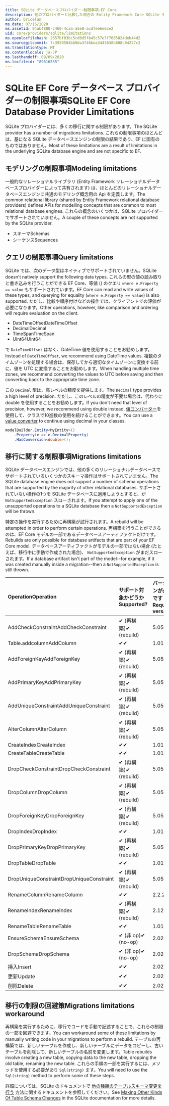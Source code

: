```yaml
---
title: SQLite データベースプロバイダー-制限事項-EF Core
description: 他のプロバイダーと比較した場合の Entity Framework Core SQLite データベースプロバイダーの制限事項
author: bricelam
ms.date: 07/16/2020
ms.assetid: 94ab4800-c460-4caa-a5e8-acdfee6e6ce2
uid: core/providers/sqlite/limitations
ms.openlocfilehash: 2657bf03bc5cd0d5fb45c57e7f7605824deb44d2
ms.sourcegitcommit: 7c3939504bb9da3f46bea3443638b808c04227c2
ms.translationtype: MT
ms.contentlocale: ja-JP
ms.lasthandoff: 09/09/2020
ms.locfileid: "89616535"
---
```

# <a name="sqlite-ef-core-database-provider-limitations"></a><span data-ttu-id="1d137-103">SQLite EF Core データベース プロバイダーの制限事項</span><span class="sxs-lookup"><span data-stu-id="1d137-103">SQLite EF Core Database Provider Limitations</span></span>

<span data-ttu-id="1d137-104">SQLite プロバイダーには、多くの移行に関する制限があります。</span><span class="sxs-lookup"><span data-stu-id="1d137-104">The SQLite provider has a number of migrations limitations.</span></span> <span data-ttu-id="1d137-105">これらの制限事項のほとんどは、基になる SQLite データベースエンジンの制限の結果であり、EF に固有のものではありません。</span><span class="sxs-lookup"><span data-stu-id="1d137-105">Most of these limitations are a result of limitations in the underlying SQLite database engine and are not specific to EF.</span></span>

## <a name="modeling-limitations"></a><span data-ttu-id="1d137-106">モデリングの制限事項</span><span class="sxs-lookup"><span data-stu-id="1d137-106">Modeling limitations</span></span>

<span data-ttu-id="1d137-107">一般的なリレーショナルライブラリ (Entity Framework リレーショナルデータベースプロバイダーによって共有されます) は、ほとんどのリレーショナルデータベースエンジンに共通のモデリング概念用の Api を定義します。</span><span class="sxs-lookup"><span data-stu-id="1d137-107">The common relational library (shared by Entity Framework relational database providers) defines APIs for modelling concepts that are common to most relational database engines.</span></span> <span data-ttu-id="1d137-108">これらの概念のいくつかは、SQLite プロバイダーでサポートされていません。</span><span class="sxs-lookup"><span data-stu-id="1d137-108">A couple of these concepts are not supported by the SQLite provider.</span></span>

* <span data-ttu-id="1d137-109">スキーマ</span><span class="sxs-lookup"><span data-stu-id="1d137-109">Schemas</span></span>
* <span data-ttu-id="1d137-110">シーケンス</span><span class="sxs-lookup"><span data-stu-id="1d137-110">Sequences</span></span>

## <a name="query-limitations"></a><span data-ttu-id="1d137-111">クエリの制限事項</span><span class="sxs-lookup"><span data-stu-id="1d137-111">Query limitations</span></span>

<span data-ttu-id="1d137-112">SQLite では、次のデータ型はネイティブでサポートされていません。</span><span class="sxs-lookup"><span data-stu-id="1d137-112">SQLite doesn't natively support the following data types.</span></span> <span data-ttu-id="1d137-113">これらの型の値の読み取りと書き込みを行うことができる EF Core、等値 () のクエリ `where e.Property == value` もサポートされています。</span><span class="sxs-lookup"><span data-stu-id="1d137-113">EF Core can read and write values of these types, and querying for equality (`where e.Property == value`) is also supported.</span></span> <span data-ttu-id="1d137-114">ただし、比較や順序付けなどの操作では、クライアントでの評価が必要になります。</span><span class="sxs-lookup"><span data-stu-id="1d137-114">Other operations, however, like comparison and ordering will require evaluation on the client.</span></span>

* <span data-ttu-id="1d137-115">DateTimeOffset</span><span class="sxs-lookup"><span data-stu-id="1d137-115">DateTimeOffset</span></span>
* <span data-ttu-id="1d137-116">Decimal</span><span class="sxs-lookup"><span data-stu-id="1d137-116">Decimal</span></span>
* <span data-ttu-id="1d137-117">TimeSpan</span><span class="sxs-lookup"><span data-stu-id="1d137-117">TimeSpan</span></span>
* <span data-ttu-id="1d137-118">UInt64</span><span class="sxs-lookup"><span data-stu-id="1d137-118">UInt64</span></span>

<span data-ttu-id="1d137-119">で `DateTimeOffset` はなく、DateTime 値を使用することをお勧めします。</span><span class="sxs-lookup"><span data-stu-id="1d137-119">Instead of `DateTimeOffset`, we recommend using DateTime values.</span></span> <span data-ttu-id="1d137-120">複数のタイムゾーンを処理する場合は、保存してから適切なタイムゾーンに変換する前に、値を UTC に変換することをお勧めします。</span><span class="sxs-lookup"><span data-stu-id="1d137-120">When handling multiple time zones, we recommend converting the values to UTC before saving and then converting back to the appropriate time zone.</span></span>

<span data-ttu-id="1d137-121">この `Decimal` 型は、高レベルの精度を提供します。</span><span class="sxs-lookup"><span data-stu-id="1d137-121">The `Decimal` type provides a high level of precision.</span></span> <span data-ttu-id="1d137-122">ただし、このレベルの精度が不要な場合は、代わりに double を使用することをお勧めします。</span><span class="sxs-lookup"><span data-stu-id="1d137-122">If you don't need that level of precision, however, we recommend using double instead.</span></span> <span data-ttu-id="1d137-123">[値コンバーター](xref:core/modeling/value-conversions)を使用して、クラスで10進数の使用を続けることができます。</span><span class="sxs-lookup"><span data-stu-id="1d137-123">You can use a [value converter](xref:core/modeling/value-conversions) to continue using decimal in your classes.</span></span>

``` csharp
modelBuilder.Entity<MyEntity>()
    .Property(e => e.DecimalProperty)
    .HasConversion<double>();
```

## <a name="migrations-limitations"></a><span data-ttu-id="1d137-124">移行に関する制限事項</span><span class="sxs-lookup"><span data-stu-id="1d137-124">Migrations limitations</span></span>

<span data-ttu-id="1d137-125">SQLite データベースエンジンでは、他の多くのリレーショナルデータベースでサポートされているいくつかのスキーマ操作はサポートされていません。</span><span class="sxs-lookup"><span data-stu-id="1d137-125">The SQLite database engine does not support a number of schema operations that are supported by the majority of other relational databases.</span></span> <span data-ttu-id="1d137-126">サポートされていない操作の1つを SQLite データベースに適用しようとすると、が `NotSupportedException` スローされます。</span><span class="sxs-lookup"><span data-stu-id="1d137-126">If you attempt to apply one of the unsupported operations to a SQLite database then a `NotSupportedException` will be thrown.</span></span>

<span data-ttu-id="1d137-127">特定の操作を実行するために再構築が試行されます。</span><span class="sxs-lookup"><span data-stu-id="1d137-127">A rebuild will be attempted in order to perform certain operations.</span></span> <span data-ttu-id="1d137-128">再構築を行うことができるのは、EF Core モデルの一部であるデータベースアーティファクトだけです。</span><span class="sxs-lookup"><span data-stu-id="1d137-128">Rebuilds are only possible for database artifacts that are part of your EF Core model.</span></span> <span data-ttu-id="1d137-129">データベースアーティファクトがモデルの一部ではない場合 (たとえば、移行中に手動で作成された場合)、 `NotSupportedException` がまだスローされます。</span><span class="sxs-lookup"><span data-stu-id="1d137-129">If a database artifact isn't part of the model--for example, if it was created manually inside a migration--then a `NotSupportedException` is still thrown.</span></span>

| <span data-ttu-id="1d137-130">Operation</span><span class="sxs-lookup"><span data-stu-id="1d137-130">Operation</span></span>            | <span data-ttu-id="1d137-131">サポート対象かどうか</span><span class="sxs-lookup"><span data-stu-id="1d137-131">Supported?</span></span>  | <span data-ttu-id="1d137-132">バージョンが必要です</span><span class="sxs-lookup"><span data-stu-id="1d137-132">Requires version</span></span> |
|:---------------------|:------------|:-----------------|
| <span data-ttu-id="1d137-133">AddCheckConstraint</span><span class="sxs-lookup"><span data-stu-id="1d137-133">AddCheckConstraint</span></span>   | <span data-ttu-id="1d137-134">✔ (再構築)</span><span class="sxs-lookup"><span data-stu-id="1d137-134">✔ (rebuild)</span></span> | <span data-ttu-id="1d137-135">5.0</span><span class="sxs-lookup"><span data-stu-id="1d137-135">5.0</span></span>              |
| <span data-ttu-id="1d137-136">Table.addcolumn</span><span class="sxs-lookup"><span data-stu-id="1d137-136">AddColumn</span></span>            | <span data-ttu-id="1d137-137">✔</span><span class="sxs-lookup"><span data-stu-id="1d137-137">✔</span></span>           | <span data-ttu-id="1d137-138">1.0</span><span class="sxs-lookup"><span data-stu-id="1d137-138">1.0</span></span>              |
| <span data-ttu-id="1d137-139">AddForeignKey</span><span class="sxs-lookup"><span data-stu-id="1d137-139">AddForeignKey</span></span>        | <span data-ttu-id="1d137-140">✔ (再構築)</span><span class="sxs-lookup"><span data-stu-id="1d137-140">✔ (rebuild)</span></span> | <span data-ttu-id="1d137-141">5.0</span><span class="sxs-lookup"><span data-stu-id="1d137-141">5.0</span></span>              |
| <span data-ttu-id="1d137-142">AddPrimaryKey</span><span class="sxs-lookup"><span data-stu-id="1d137-142">AddPrimaryKey</span></span>        | <span data-ttu-id="1d137-143">✔ (再構築)</span><span class="sxs-lookup"><span data-stu-id="1d137-143">✔ (rebuild)</span></span> | <span data-ttu-id="1d137-144">5.0</span><span class="sxs-lookup"><span data-stu-id="1d137-144">5.0</span></span>              |
| <span data-ttu-id="1d137-145">AddUniqueConstraint</span><span class="sxs-lookup"><span data-stu-id="1d137-145">AddUniqueConstraint</span></span>  | <span data-ttu-id="1d137-146">✔ (再構築)</span><span class="sxs-lookup"><span data-stu-id="1d137-146">✔ (rebuild)</span></span> | <span data-ttu-id="1d137-147">5.0</span><span class="sxs-lookup"><span data-stu-id="1d137-147">5.0</span></span>              |
| <span data-ttu-id="1d137-148">AlterColumn</span><span class="sxs-lookup"><span data-stu-id="1d137-148">AlterColumn</span></span>          | <span data-ttu-id="1d137-149">✔ (再構築)</span><span class="sxs-lookup"><span data-stu-id="1d137-149">✔ (rebuild)</span></span> | <span data-ttu-id="1d137-150">5.0</span><span class="sxs-lookup"><span data-stu-id="1d137-150">5.0</span></span>              |
| <span data-ttu-id="1d137-151">CreateIndex</span><span class="sxs-lookup"><span data-stu-id="1d137-151">CreateIndex</span></span>          | <span data-ttu-id="1d137-152">✔</span><span class="sxs-lookup"><span data-stu-id="1d137-152">✔</span></span>           | <span data-ttu-id="1d137-153">1.0</span><span class="sxs-lookup"><span data-stu-id="1d137-153">1.0</span></span>              |
| <span data-ttu-id="1d137-154">CreateTable</span><span class="sxs-lookup"><span data-stu-id="1d137-154">CreateTable</span></span>          | <span data-ttu-id="1d137-155">✔</span><span class="sxs-lookup"><span data-stu-id="1d137-155">✔</span></span>           | <span data-ttu-id="1d137-156">1.0</span><span class="sxs-lookup"><span data-stu-id="1d137-156">1.0</span></span>              |
| <span data-ttu-id="1d137-157">DropCheckConstraint</span><span class="sxs-lookup"><span data-stu-id="1d137-157">DropCheckConstraint</span></span>  | <span data-ttu-id="1d137-158">✔ (再構築)</span><span class="sxs-lookup"><span data-stu-id="1d137-158">✔ (rebuild)</span></span> | <span data-ttu-id="1d137-159">5.0</span><span class="sxs-lookup"><span data-stu-id="1d137-159">5.0</span></span>              |
| <span data-ttu-id="1d137-160">DropColumn</span><span class="sxs-lookup"><span data-stu-id="1d137-160">DropColumn</span></span>           | <span data-ttu-id="1d137-161">✔ (再構築)</span><span class="sxs-lookup"><span data-stu-id="1d137-161">✔ (rebuild)</span></span> | <span data-ttu-id="1d137-162">5.0</span><span class="sxs-lookup"><span data-stu-id="1d137-162">5.0</span></span>              |
| <span data-ttu-id="1d137-163">DropForeignKey</span><span class="sxs-lookup"><span data-stu-id="1d137-163">DropForeignKey</span></span>       | <span data-ttu-id="1d137-164">✔ (再構築)</span><span class="sxs-lookup"><span data-stu-id="1d137-164">✔ (rebuild)</span></span> | <span data-ttu-id="1d137-165">5.0</span><span class="sxs-lookup"><span data-stu-id="1d137-165">5.0</span></span>              |
| <span data-ttu-id="1d137-166">DropIndex</span><span class="sxs-lookup"><span data-stu-id="1d137-166">DropIndex</span></span>            | <span data-ttu-id="1d137-167">✔</span><span class="sxs-lookup"><span data-stu-id="1d137-167">✔</span></span>           | <span data-ttu-id="1d137-168">1.0</span><span class="sxs-lookup"><span data-stu-id="1d137-168">1.0</span></span>              |
| <span data-ttu-id="1d137-169">DropPrimaryKey</span><span class="sxs-lookup"><span data-stu-id="1d137-169">DropPrimaryKey</span></span>       | <span data-ttu-id="1d137-170">✔ (再構築)</span><span class="sxs-lookup"><span data-stu-id="1d137-170">✔ (rebuild)</span></span> | <span data-ttu-id="1d137-171">5.0</span><span class="sxs-lookup"><span data-stu-id="1d137-171">5.0</span></span>              |
| <span data-ttu-id="1d137-172">DropTable</span><span class="sxs-lookup"><span data-stu-id="1d137-172">DropTable</span></span>            | <span data-ttu-id="1d137-173">✔</span><span class="sxs-lookup"><span data-stu-id="1d137-173">✔</span></span>           | <span data-ttu-id="1d137-174">1.0</span><span class="sxs-lookup"><span data-stu-id="1d137-174">1.0</span></span>              |
| <span data-ttu-id="1d137-175">DropUniqueConstraint</span><span class="sxs-lookup"><span data-stu-id="1d137-175">DropUniqueConstraint</span></span> | <span data-ttu-id="1d137-176">✔ (再構築)</span><span class="sxs-lookup"><span data-stu-id="1d137-176">✔ (rebuild)</span></span> | <span data-ttu-id="1d137-177">5.0</span><span class="sxs-lookup"><span data-stu-id="1d137-177">5.0</span></span>              |
| <span data-ttu-id="1d137-178">RenameColumn</span><span class="sxs-lookup"><span data-stu-id="1d137-178">RenameColumn</span></span>         | <span data-ttu-id="1d137-179">✔</span><span class="sxs-lookup"><span data-stu-id="1d137-179">✔</span></span>           | <span data-ttu-id="1d137-180">2.2.2</span><span class="sxs-lookup"><span data-stu-id="1d137-180">2.2.2</span></span>            |
| <span data-ttu-id="1d137-181">RenameIndex</span><span class="sxs-lookup"><span data-stu-id="1d137-181">RenameIndex</span></span>          | <span data-ttu-id="1d137-182">✔ (再構築)</span><span class="sxs-lookup"><span data-stu-id="1d137-182">✔ (rebuild)</span></span> | <span data-ttu-id="1d137-183">2.1</span><span class="sxs-lookup"><span data-stu-id="1d137-183">2.1</span></span>              |
| <span data-ttu-id="1d137-184">RenameTable</span><span class="sxs-lookup"><span data-stu-id="1d137-184">RenameTable</span></span>          | <span data-ttu-id="1d137-185">✔</span><span class="sxs-lookup"><span data-stu-id="1d137-185">✔</span></span>           | <span data-ttu-id="1d137-186">1.0</span><span class="sxs-lookup"><span data-stu-id="1d137-186">1.0</span></span>              |
| <span data-ttu-id="1d137-187">EnsureSchema</span><span class="sxs-lookup"><span data-stu-id="1d137-187">EnsureSchema</span></span>         | <span data-ttu-id="1d137-188">✔ (非 op)</span><span class="sxs-lookup"><span data-stu-id="1d137-188">✔ (no-op)</span></span>   | <span data-ttu-id="1d137-189">2.0</span><span class="sxs-lookup"><span data-stu-id="1d137-189">2.0</span></span>              |
| <span data-ttu-id="1d137-190">DropSchema</span><span class="sxs-lookup"><span data-stu-id="1d137-190">DropSchema</span></span>           | <span data-ttu-id="1d137-191">✔ (非 op)</span><span class="sxs-lookup"><span data-stu-id="1d137-191">✔ (no-op)</span></span>   | <span data-ttu-id="1d137-192">2.0</span><span class="sxs-lookup"><span data-stu-id="1d137-192">2.0</span></span>              |
| <span data-ttu-id="1d137-193">挿入</span><span class="sxs-lookup"><span data-stu-id="1d137-193">Insert</span></span>               | <span data-ttu-id="1d137-194">✔</span><span class="sxs-lookup"><span data-stu-id="1d137-194">✔</span></span>           | <span data-ttu-id="1d137-195">2.0</span><span class="sxs-lookup"><span data-stu-id="1d137-195">2.0</span></span>              |
| <span data-ttu-id="1d137-196">更新</span><span class="sxs-lookup"><span data-stu-id="1d137-196">Update</span></span>               | <span data-ttu-id="1d137-197">✔</span><span class="sxs-lookup"><span data-stu-id="1d137-197">✔</span></span>           | <span data-ttu-id="1d137-198">2.0</span><span class="sxs-lookup"><span data-stu-id="1d137-198">2.0</span></span>              |
| <span data-ttu-id="1d137-199">削除</span><span class="sxs-lookup"><span data-stu-id="1d137-199">Delete</span></span>               | <span data-ttu-id="1d137-200">✔</span><span class="sxs-lookup"><span data-stu-id="1d137-200">✔</span></span>           | <span data-ttu-id="1d137-201">2.0</span><span class="sxs-lookup"><span data-stu-id="1d137-201">2.0</span></span>              |

## <a name="migrations-limitations-workaround"></a><span data-ttu-id="1d137-202">移行の制限の回避策</span><span class="sxs-lookup"><span data-stu-id="1d137-202">Migrations limitations workaround</span></span>

<span data-ttu-id="1d137-203">再構築を実行するために、移行でコードを手動で記述することで、これらの制限の一部を回避できます。</span><span class="sxs-lookup"><span data-stu-id="1d137-203">You can workaround some of these limitations by manually writing code in your migrations to perform a rebuild.</span></span> <span data-ttu-id="1d137-204">テーブルの再構築では、新しいテーブルを作成し、新しいテーブルにデータをコピーし、古いテーブルを削除して、新しいテーブルの名前を変更します。</span><span class="sxs-lookup"><span data-stu-id="1d137-204">Table rebuilds involve creating a new table, copying data to the new table, dropping the old table, renaming the new table.</span></span> <span data-ttu-id="1d137-205">これらの手順の一部を実行するには、メソッドを使用する必要があり `Sql(string)` ます。</span><span class="sxs-lookup"><span data-stu-id="1d137-205">You will need to use the `Sql(string)` method to perform some of these steps.</span></span>

<span data-ttu-id="1d137-206">詳細については、SQLite のドキュメントで [他の種類のテーブルスキーマ変更を行う](https://sqlite.org/lang_altertable.html#otheralter) 方法に関するドキュメントを参照してください。</span><span class="sxs-lookup"><span data-stu-id="1d137-206">See [Making Other Kinds Of Table Schema Changes](https://sqlite.org/lang_altertable.html#otheralter) in the SQLite documentation for more details.</span></span>
